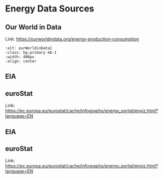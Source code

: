 # Energy Data Sources

## Our World in Data

Link: https://ourworldindata.org/energy-production-consumption 


```{image} /workspaces/EAGE_PythonRenewableEnergyCourse/EAGE_PythonRenewableEnergyCourse/images/section4/section4_ourworldindata_1.PNG
:alt: ourWorldinData1
:class: bg-primary mb-1
:width: 400px
:align: center
```

## EIA

## euroStat

Link: https://ec.europa.eu/eurostat/cache/infographs/energy_portal/enviz.html?language=EN

## EIA

## euroStat

Link: https://ec.europa.eu/eurostat/cache/infographs/energy_portal/enviz.html?language=EN